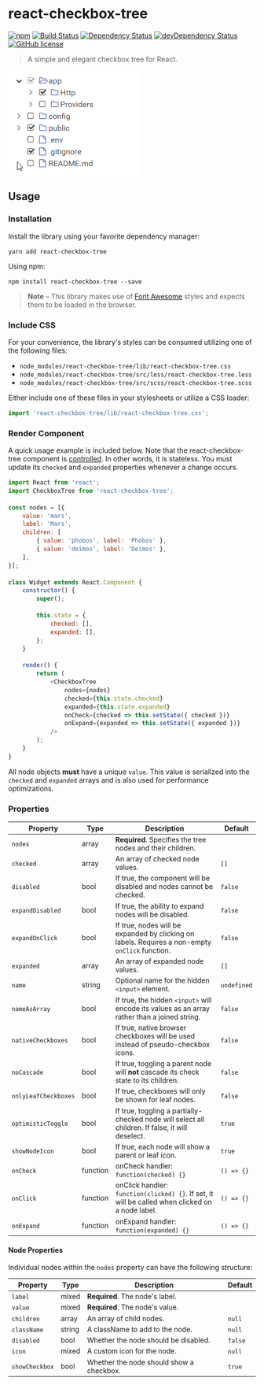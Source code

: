 # react-checkbox-tree

[![npm](https://img.shields.io/npm/v/react-checkbox-tree.svg?style=flat-square)](https://www.npmjs.com/package/react-checkbox-tree)
[![Build Status](https://img.shields.io/travis/jakezatecky/react-checkbox-tree/master.svg?style=flat-square)](https://travis-ci.org/jakezatecky/react-checkbox-tree)
[![Dependency Status](https://img.shields.io/david/jakezatecky/react-checkbox-tree.svg?style=flat-square)](https://david-dm.org/jakezatecky/react-checkbox-tree)
[![devDependency Status](https://david-dm.org/jakezatecky/react-checkbox-tree/dev-status.svg?style=flat-square)](https://david-dm.org/jakezatecky/react-checkbox-tree?type=dev)
[![GitHub license](https://img.shields.io/badge/license-MIT-blue.svg?style=flat-square)](https://raw.githubusercontent.com/jakezatecky/react-checkbox-tree/master/LICENSE.txt)

> A simple and elegant checkbox tree for React.

![Demo](demo.gif)

## Usage

### Installation

Install the library using your favorite dependency manager:

``` shell
yarn add react-checkbox-tree
```

Using npm:

```
npm install react-checkbox-tree --save
```

> **Note** &ndash; This library makes use of [Font Awesome](http://fontawesome.io/) styles and expects them to be loaded in the browser.


### Include CSS

For your convenience, the library's styles can be consumed utilizing one of the following files:

* `node_modules/react-checkbox-tree/lib/react-checkbox-tree.css`
* `node_modules/react-checkbox-tree/src/less/react-checkbox-tree.less`
* `node_modules/react-checkbox-tree/src/scss/react-checkbox-tree.scss`

Either include one of these files in your stylesheets or utilize a CSS loader:

``` javascript
import 'react-checkbox-tree/lib/react-checkbox-tree.css';
```


### Render Component

A quick usage example is included below. Note that the react-checkbox-tree component is [controlled](https://facebook.github.io/react/docs/forms.html#controlled-components). In other words, it is stateless. You must update its `checked` and `expanded` properties whenever a change occurs.

``` javascript
import React from 'react';
import CheckboxTree from 'react-checkbox-tree';

const nodes = [{
    value: 'mars',
    label: 'Mars',
    children: [
        { value: 'phobos', label: 'Phobos' },
        { value: 'deimos', label: 'Deimos' },
    ],
}];

class Widget extends React.Component {
    constructor() {
        super();

        this.state = {
            checked: [],
            expanded: [],
        };
    }

    render() {
        return (
            <CheckboxTree
                nodes={nodes}
                checked={this.state.checked}
                expanded={this.state.expanded}
                onCheck={checked => this.setState({ checked })}
                onExpand={expanded => this.setState({ expanded })}
            />
        );
    }
}
```

All node objects **must** have a unique `value`. This value is serialized into the `checked` and `expanded` arrays and is also used for performance optimizations.

### Properties

| Property             | Type     | Description                                                                                      | Default     |
| -------------------- | -------- | ------------------------------------------------------------------------------------------------ | ----------- |
| `nodes`              | array    | **Required**. Specifies the tree nodes and their children.                                       |             |
| `checked`            | array    | An array of checked node values.                                                                 | `[]`        |
| `disabled`           | bool     | If true, the component will be disabled and nodes cannot be checked.                             | `false`     |
| `expandDisabled`     | bool     | If true, the ability to expand nodes will be disabled.                                           | `false`     |
| `expandOnClick`      | bool     | If true, nodes will be expanded by clicking on labels. Requires a non-empty `onClick` function.  | `false`     |
| `expanded`           | array    | An array of expanded node values.                                                                | `[]`        |
| `name`               | string   | Optional name for the hidden `<input>` element.                                                  | `undefined` |
| `nameAsArray`        | bool     | If true, the hidden `<input>` will encode its values as an array rather than a joined string.    | `false`     |
| `nativeCheckboxes`   | bool     | If true, native browser checkboxes will be used instead of pseudo-checkbox icons.                | `false`     |
| `noCascade`          | bool     | If true, toggling a parent node will **not** cascade its check state to its children.            | `false`     |
| `onlyLeafCheckboxes` | bool     | If true, checkboxes will only be shown for leaf nodes.                                           | `false`     |
| `optimisticToggle`   | bool     | If true, toggling a partially-checked node will select all children. If false, it will deselect. | `true`      |
| `showNodeIcon`       | bool     | If true, each node will show a parent or leaf icon.                                              | `true`      |
| `onCheck`            | function | onCheck handler: `function(checked) {}`                                                          | `() => {}`  |
| `onClick`            | function | onClick handler: `function(clicked) {}`. If set, it will be called when clicked on a node label. | `() => {}`  |
| `onExpand`           | function | onExpand handler: `function(expanded) {}`                                                        | `() => {}`  |

#### Node Properties

Individual nodes within the `nodes` property can have the following structure:

| Property       | Type   | Description                              | Default |
| -------------- | ------ | ---------------------------------------- | ------- |
| `label`        | mixed  | **Required**. The node's label.          |         |
| `value`        | mixed  | **Required**. The node's value.          |         |
| `children`     | array  | An array of child nodes.                 | `null`  |
| `className`    | string | A className to add to the node.          | `null`  |
| `disabled`     | bool   | Whether the node should be disabled.     | `false` |
| `icon`         | mixed  | A custom icon for the node.              | `null`  |
| `showCheckbox` | bool   | Whether the node should show a checkbox. | `true`  |

